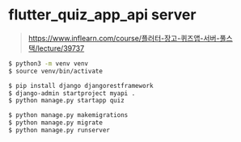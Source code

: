 # flutter_quiz_app_api server

> https://www.inflearn.com/course/플러터-장고-퀴즈앱-서버-풀스택/lecture/39737

```bash
$ python3 -m venv venv
$ source venv/bin/activate
```

```bash
$ pip install django djangorestframework
$ django-admin startproject myapi .
$ python manage.py startapp quiz

```

```bash
$ python manage.py makemigrations
$ python manage.py migrate
$ python manage.py runserver
```
